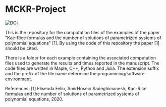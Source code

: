 # MCKR-Project
[![DOI](https://zenodo.org/badge/DOI/10.5281/zenodo.4026954.svg)](https://doi.org/10.5281/zenodo.4026954)

This is the repository for the computation files of the examples of the paper "Kac-Rice formulas and the number of solutions of parametrized systems of polynomial equations" [1]. By using the code of this repository the paper [1] should be cited.

There is a folder for each example containing the associated computation files used to generate the results and times reported in the manuscript. The code files are written in Maple, C++, Python and Julia. The extension suffix and the prefix of the file name determine the programming/software environment.



References:
[1] Elisenda Feliu, AmirHosein Sadeghimanesh, Kac-Rice formulas and the number of solutions of parametrized systems of polynomial equations, 2020.

